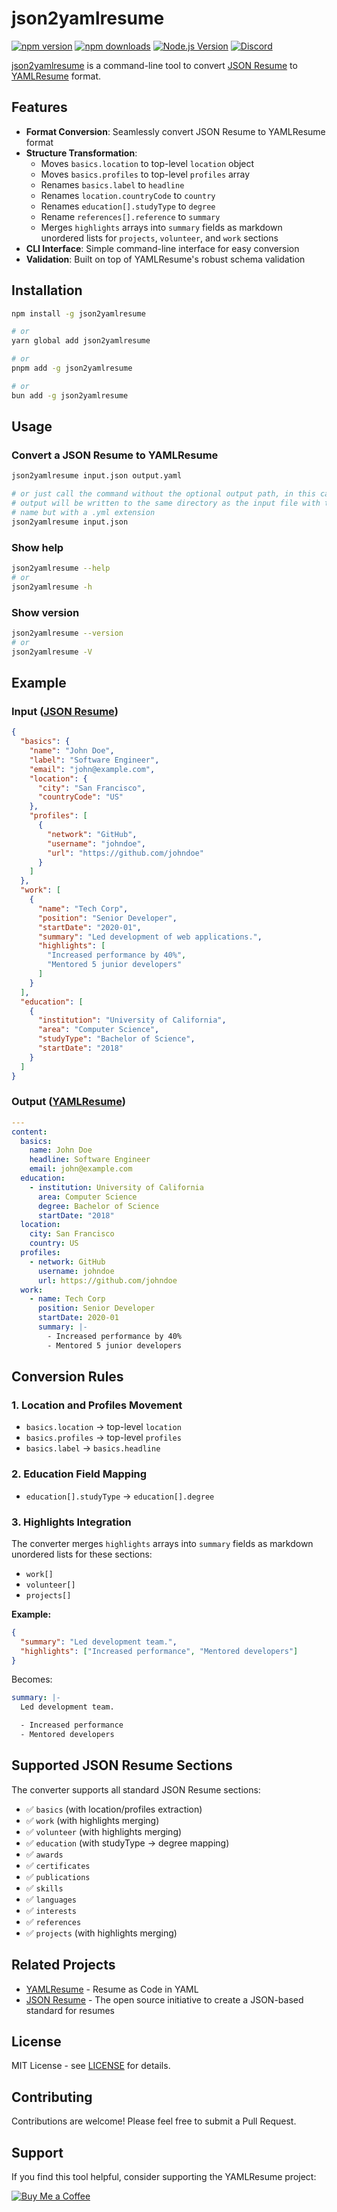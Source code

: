 # json2yamlresume

[![npm version](https://img.shields.io/npm/v/json2yamlresume.svg?style=flat-square&logo=npm)](https://www.npmjs.com/package/json2yamlresume)
[![npm downloads](https://img.shields.io/npm/dm/json2yamlresume.svg?style=flat-square&logo=npm&color=CB3837)](https://www.npmjs.com/package/json2yamlresume)
[![Node.js Version](https://img.shields.io/node/v/json2yamlresume.svg?style=flat-square&logo=node.js&color=339933)](https://nodejs.org/)
[![Discord](https://img.shields.io/discord/1371488902023479336?style=flat-square&logo=discord&color=5865F2)](https://discord.gg/9SyT7mVV4K)

[json2yamlresume](https://yamlresume.dev/docs/ecosystem/json2yamlresume) is a
command-line tool to convert [JSON Resume](https://jsonresume.org/) to
[YAMLResume](https://yamlresume.dev/) format.

## Features

- **Format Conversion**: Seamlessly convert JSON Resume to YAMLResume format
- **Structure Transformation**:
  - Moves `basics.location` to top-level `location` object
  - Moves `basics.profiles` to top-level `profiles` array
  - Renames `basics.label` to `headline`
  - Renames `location.countryCode` to `country`
  - Renames `education[].studyType` to `degree`
  - Rename `references[].reference` to `summary`
  - Merges `highlights` arrays into `summary` fields as markdown unordered lists
    for `projects`, `volunteer`, and `work` sections
- **CLI Interface**: Simple command-line interface for easy conversion
- **Validation**: Built on top of YAMLResume's robust schema validation

## Installation

```bash
npm install -g json2yamlresume

# or
yarn global add json2yamlresume

# or
pnpm add -g json2yamlresume

# or
bun add -g json2yamlresume
```

## Usage

### Convert a JSON Resume to YAMLResume

```bash
json2yamlresume input.json output.yaml

# or just call the command without the optional output path, in this case the
# output will be written to the same directory as the input file with the same
# name but with a .yml extension
json2yamlresume input.json
```

### Show help

```bash
json2yamlresume --help
# or
json2yamlresume -h
```

### Show version

```bash
json2yamlresume --version
# or
json2yamlresume -V
```

## Example

### Input ([JSON Resume](https://jsonresume.org/schema))

```json
{
  "basics": {
    "name": "John Doe",
    "label": "Software Engineer",
    "email": "john@example.com",
    "location": {
      "city": "San Francisco",
      "countryCode": "US"
    },
    "profiles": [
      {
        "network": "GitHub",
        "username": "johndoe",
        "url": "https://github.com/johndoe"
      }
    ]
  },
  "work": [
    {
      "name": "Tech Corp",
      "position": "Senior Developer",
      "startDate": "2020-01",
      "summary": "Led development of web applications.",
      "highlights": [
        "Increased performance by 40%",
        "Mentored 5 junior developers"
      ]
    }
  ],
  "education": [
    {
      "institution": "University of California",
      "area": "Computer Science",
      "studyType": "Bachelor of Science",
      "startDate": "2018"
    }
  ]
}
```

### Output ([YAMLResume](https://yamlresume.dev/docs/compiler/schema))

```yaml
---
content:
  basics:
    name: John Doe
    headline: Software Engineer
    email: john@example.com
  education:
    - institution: University of California
      area: Computer Science
      degree: Bachelor of Science
      startDate: "2018"
  location:
    city: San Francisco
    country: US
  profiles:
    - network: GitHub
      username: johndoe
      url: https://github.com/johndoe
  work:
    - name: Tech Corp
      position: Senior Developer
      startDate: 2020-01
      summary: |-
        - Increased performance by 40%
        - Mentored 5 junior developers
```

## Conversion Rules

### 1. Location and Profiles Movement

- `basics.location` → top-level `location`
- `basics.profiles` → top-level `profiles`
- `basics.label` → `basics.headline`

### 2. Education Field Mapping

- `education[].studyType` → `education[].degree`

### 3. Highlights Integration

The converter merges `highlights` arrays into `summary` fields as markdown
unordered lists for these sections:

- `work[]`
- `volunteer[]`
- `projects[]`

**Example:**
```json
{
  "summary": "Led development team.",
  "highlights": ["Increased performance", "Mentored developers"]
}
```

Becomes:

```yaml
summary: |-
  Led development team.

  - Increased performance
  - Mentored developers
```

## Supported JSON Resume Sections

The converter supports all standard JSON Resume sections:

- ✅ `basics` (with location/profiles extraction)
- ✅ `work` (with highlights merging)
- ✅ `volunteer` (with highlights merging)
- ✅ `education` (with studyType → degree mapping)
- ✅ `awards`
- ✅ `certificates`
- ✅ `publications`
- ✅ `skills`
- ✅ `languages`
- ✅ `interests`
- ✅ `references`
- ✅ `projects` (with highlights merging)

## Related Projects

- [YAMLResume](https://yamlresume.dev/) - Resume as Code in YAML
- [JSON Resume](https://jsonresume.org/) - The open source initiative to create
  a JSON-based standard for resumes

## License

MIT License - see [LICENSE](LICENSE) for details.

## Contributing

Contributions are welcome! Please feel free to submit a Pull Request.

## Support

If you find this tool helpful, consider supporting the YAMLResume project:

[![Buy Me a Coffee](https://img.shields.io/badge/Buy%20Me%20a%20Coffee-FFDD00?style=for-the-badge&logo=buy-me-a-coffee&logoColor=black)](https://buymeacoffee.com/xiaohanyu)
